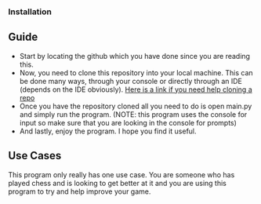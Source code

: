 ### Installation

## Guide

- Start by locating the github which you have done since you are reading this.
- Now, you need to clone this repository into your local machine. This can be done many ways, through your console or directly through an IDE (depends on the IDE obviously). [Here is a link if you need help cloning a repo](https://docs.github.com/en/repositories/creating-and-managing-repositories/cloning-a-repository)
- Once you have the repository cloned all you need to do is open main.py and simply run the program. (NOTE: this program uses the console for input so make sure that you are looking in the console for prompts)
- And lastly, enjoy the program. I hope you find it useful.

## Use Cases

This program only really has one use case. You are someone who has played chess and is looking to get better at it and you are using this program to try and help improve your game. 
